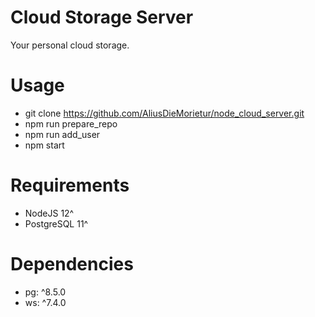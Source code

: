 # Cloud Storage Server

Your personal cloud storage.

# Usage

- git clone https://github.com/AliusDieMorietur/node_cloud_server.git
- npm run prepare_repo
- npm run add_user
- npm start

# Requirements

- NodeJS 12^
- PostgreSQL 11^

# Dependencies

- pg: ^8.5.0
- ws: ^7.4.0
